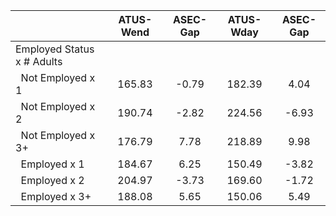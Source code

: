 
|                      |    ATUS-Wend |     ASEC-Gap |    ATUS-Wday |     ASEC-Gap |
| -------------------- | :----------: | :----------: | :----------: | :----------: |
| Employed Status x # Adults |              |              |              |              |
| &nbsp;&nbsp;Not Employed x 1 |       165.83 |        -0.79 |       182.39 |         4.04 |
| &nbsp;&nbsp;Not Employed x 2 |       190.74 |        -2.82 |       224.56 |        -6.93 |
| &nbsp;&nbsp;Not Employed x 3+ |       176.79 |         7.78 |       218.89 |         9.98 |
| &nbsp;&nbsp;Employed x 1 |       184.67 |         6.25 |       150.49 |        -3.82 |
| &nbsp;&nbsp;Employed x 2 |       204.97 |        -3.73 |       169.60 |        -1.72 |
| &nbsp;&nbsp;Employed x 3+ |       188.08 |         5.65 |       150.06 |         5.49 |

